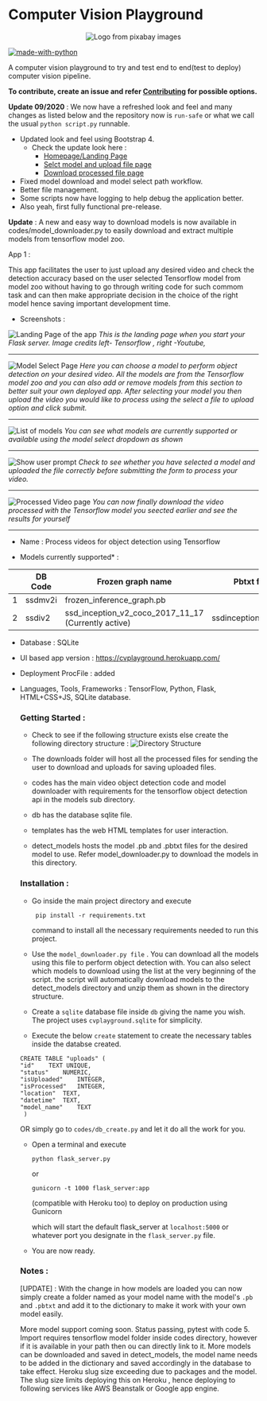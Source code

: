 # Computer Vision Playground

<p align="center">
  <img src="https://raw.githubusercontent.com/ashwin-phadke/cvplayground/master/readme_assets/logo.png" alt="Logo from pixabay images"/>
</p>

[![made-with-python](https://img.shields.io/badge/Made%20with-Python-1f425f.svg)](https://www.python.org/)

A computer vision playground to try and test end to end(test to deploy) computer vision pipeline. 

 **To contribute, create an issue and refer [Contributing](https://github.com/ashwin-phadke/cvplayground/blob/master/CONTRIBUTING.md) for possible options.**

**Update 09/2020** : We now have a refreshed look and feel and many changes as listed below and the repository now is `run-safe` or what we call the usual `python script.py` runnable.

  - Updated look and feel using Bootstrap 4.
    - Check the update look here :
      - [Homepage/Landing Page](https://raw.githubusercontent.com/ashwin-phadke/cvplayground/master/cvplay/cvplay/readme_assets/homepage.png) 
      - [Selct model and upload file page](https://raw.githubusercontent.com/ashwin-phadke/cvplayground/master/cvplay/cvplay/readme_assets/modelselectpage.png)
      - [Download processed file page](https://raw.githubusercontent.com/ashwin-phadke/cvplayground/master/cvplay/cvplay/readme_assets/downloadpage.png)
  - Fixed model download and model select path workflow.
  - Better file management.
  - Some scripts now have logging to help debug the application better.
  - Also yeah, first fully functional pre-release.

**Update** : A new and easy way to download models is now available in codes/model_downloader.py to easily download and extract multiple models from tensorflow model zoo.

App 1 : 

This app facilitates the user to just upload any desired video and check the detection accuracy based on the user selected Tensorflow model from model zoo without having to go through writing code for such commom task and can then make appropriate decision in the choice of the right model hence saving important development time.
- Screenshots :

![Landing Page of the app](https://raw.githubusercontent.com/ashwin-phadke/cvplayground/master/readme_assets/landing_page.png)
*This is the landing page when you start your Flask server. Image credits left- Tensorflow , right -Youtube,*
______________________________________________________________________________________

![Model Select Page](https://raw.githubusercontent.com/ashwin-phadke/cvplayground/master/readme_assets/model_select_page.png)
*Here you can choose a model to perform object detection on your desired video. All the models are from the Tensorflow model zoo and you can also add or remove models from this section to better suit your own deployed app. After selecting your model you then upload the video you would like to process using the select a file to upload option and click submit.*

_________________________________________________________________________________________

![List of models](https://raw.githubusercontent.com/ashwin-phadke/cvplayground/master/readme_assets/final_model_select.png)
*You can see what models are currently supported or available using the model select dropdown as shown*
_________________________________________________________________________________________

![Show user prompt](https://raw.githubusercontent.com/ashwin-phadke/cvplayground/master/readme_assets/model.png)
*Check to see whether you have selected a model and uploaded the file correctly before submitting the form to process your video.*
_________________________________________________________________________________________

![Processed Video page](https://raw.githubusercontent.com/ashwin-phadke/cvplayground/master/readme_assets/processed_download_page.png)
*You can now finally download the video processed with the Tensorflow model you seected earlier and see the results for yourself*

_________________________________________________________________________________________

  
- Name : Process videos for object detection using Tensorflow

- Models currently supported* : 

|                |DB Code                          |Frozen graph name                         |Pbtxt file
|----------------|-------------------------------|-----------------------------|-----------------------------|
|1|ssdmv2i            |frozen_inference_graph.pb          |
|2          |ssdiv2            |ssd_inception_v2_coco_2017_11_17    (Currently active)       | ssdinceptionv2.pbtxt|


- Database : SQLite

- UI based app version : https://cvplayground.herokuapp.com/

- Deployment ProcFile : added

- Languages, Tools, Frameworks : TensorFlow, Python, Flask, HTML+CSS+JS, SQLite database.

    ### Getting Started :

    - Check to see if the following structure exists else create the following directory structure : 
    ![Directory Structure](dir_struct.jpg?raw=true "Title")

    - The downloads folder will host all the processed files for sending the user to download and uploads for saving uploaded files.

    - codes has the main video object detection code and model downloader with requirements for the tensorflow object detection api
    in the models sub directory.

    - db has the database sqlite file.

    - templates has the web HTML templates for user interaction.

    - detect_models hosts the model .pb and .pbtxt files for the desired model to use. Refer model_downloader.py to download the models in this directory.

    ### Installation :

    - Go inside the main project directory and execute  

        ``` pip install -r requirements.txt```

      command to install all the necessary requirements needed to run this project.

    - Use the `model_downloader.py file` . You can download all the models using this file to perform object detection with. 
    You can also select which models to download using the list at the very beginning of the script. 
    the script will automatically download models to the detect_models directory and unzip them as shown in the directory structure.

    - Create a `sqlite` database file inside `db` giving the name you wish. The project uses `cvplayground.sqlite` for simplicity.

    - Execute the below `create` statement to create the necessary tables inside the databse created.

    ```
    CREATE TABLE "uploads" (
	"id"	TEXT UNIQUE,
	"status"	NUMERIC,
	"isUploaded"	INTEGER,
	"isProcessed"	INTEGER,
	"location"	TEXT,
	"datetime"	TEXT,
	"model_name"	TEXT
     )

    ```

    OR simply go to `codes/db_create.py` and let it do all the work for you.
    - Open a terminal and execute 

        ``` python flask_server.py ```     

        or

        ```gunicorn -t 1000 flask_server:app```
        
        (compatible with Heroku too) to deploy on production using Gunicorn

      which will start the default flask_server at `localhost:5000` or whatever port you designate in the `flask_server.py` file.

    - You are now ready.

    ### Notes : 
    [UPDATE] :  With the change in how models are loaded you can now simply create a folder named as your model name with the model's `.pb` and `.pbtxt` and add it to the dictionary to make it work with your own model easily.

    
    More model support coming soon. Status passing, pytest with code 5. Import requires tensorflow model folder inside codes directory, however if it is available in your path then ou can directly link to it. 
    More models can be downloaded and saved in detect_models, the model name needs to be added in the dictionary and saved accordingly in the database to take effect.
    Heroku slug size exceeding due to packages and the model.
    The slug size limits deploying this on Heroku , hence deploying to following services like AWS Beanstalk or Google app engine.

